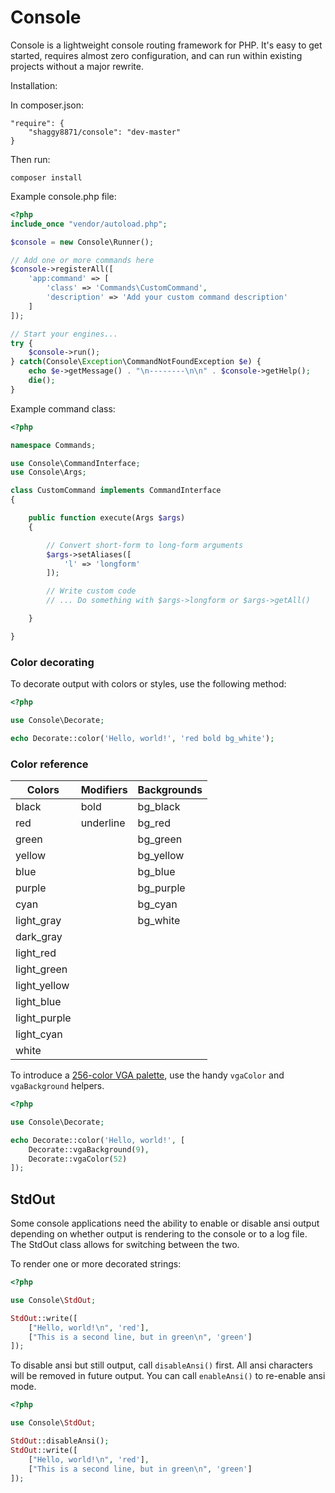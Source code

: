 # Console

Console is a lightweight console routing framework for PHP. It's easy to get started, requires almost zero configuration, and can run within existing projects without a major rewrite.

Installation:

In composer.json:
```
"require": {
    "shaggy8871/console": "dev-master"
}
```

Then run:
```
composer install
```

Example console.php file:

```php
<?php
include_once "vendor/autoload.php";

$console = new Console\Runner();

// Add one or more commands here
$console->registerAll([
    'app:command' => [
        'class' => 'Commands\CustomCommand',
        'description' => 'Add your custom command description'
    ]
]);

// Start your engines...
try {
    $console->run();
} catch(Console\Exception\CommandNotFoundException $e) {
    echo $e->getMessage() . "\n--------\n\n" . $console->getHelp();
    die();
}

```

Example command class:

```php
<?php

namespace Commands;

use Console\CommandInterface;
use Console\Args;

class CustomCommand implements CommandInterface
{

    public function execute(Args $args)
    {

        // Convert short-form to long-form arguments
        $args->setAliases([
            'l' => 'longform'
        ]);

        // Write custom code
        // ... Do something with $args->longform or $args->getAll()

    }

}
```

### Color decorating

To decorate output with colors or styles, use the following method:

```php
<?php

use Console\Decorate;

echo Decorate::color('Hello, world!', 'red bold bg_white');

```

### Color reference

| Colors       | Modifiers    | Backgrounds | 
| ------------ | ------------ | ----------- | 
| black        | bold         | bg_black    |
| red          | underline    | bg_red      |
| green        |              | bg_green    |
| yellow       |              | bg_yellow   |
| blue         |              | bg_blue     |
| purple       |              | bg_purple   |
| cyan         |              | bg_cyan     |
| light_gray   |              | bg_white    |
| dark_gray    |              |             |
| light_red    |              |             |
| light_green  |              |             |
| light_yellow |              |             |
| light_blue   |              |             |
| light_purple |              |             |
| light_cyan   |              |             |
| white        |              |             |

To introduce a [256-color VGA palette](https://jonasjacek.github.io/colors/), use the handy `vgaColor` and `vgaBackground` helpers.

```php
<?php

use Console\Decorate;

echo Decorate::color('Hello, world!', [
    Decorate::vgaBackground(9), 
    Decorate::vgaColor(52)
]);

```

## StdOut

Some console applications need the ability to enable or disable ansi output depending on whether output is rendering to the console or to a log file. The StdOut class allows for switching between the two.

To render one or more decorated strings:

```php
<?php

use Console\StdOut;

StdOut::write([
    ["Hello, world!\n", 'red'],
    ["This is a second line, but in green\n", 'green']
]);
```

To disable ansi but still output, call `disableAnsi()` first. All ansi characters will be removed in future output. You can call `enableAnsi()` to re-enable ansi mode.

```php
<?php

use Console\StdOut;

StdOut::disableAnsi();
StdOut::write([
    ["Hello, world!\n", 'red'],
    ["This is a second line, but in green\n", 'green']
]);

```

